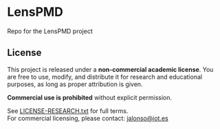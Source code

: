 # LensPMD
Repo for the LensPMD project

## License

This project is released under a **non-commercial academic license**. You are free to use, modify, and distribute it for research and educational purposes, as long as proper attribution is given.

**Commercial use is prohibited** without explicit permission.

See [LICENSE-RESEARCH.txt](LICENSE-RESEARCH.txt) for full terms.  
For commercial licensing, please contact: jalonso@iot.es
